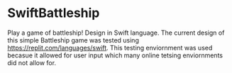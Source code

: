 # SwiftBattleship
Play a game of battleship! Design in Swift language.
The current design of this simple Battleship game was tested using https://replit.com/languages/swift. This testing enviornment was used becasue it allowed for user input which many online tetsing enviornments did not allow for. 
